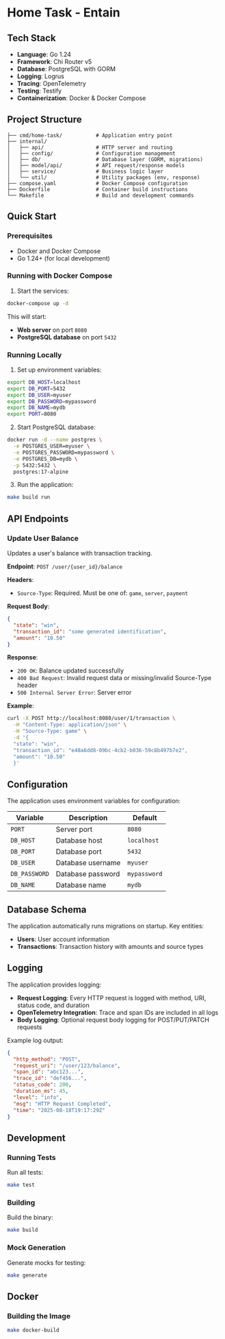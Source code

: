 # Home Task - Entain

## Tech Stack

- **Language**: Go 1.24
- **Framework**: Chi Router v5
- **Database**: PostgreSQL with GORM
- **Logging**: Logrus
- **Tracing**: OpenTelemetry
- **Testing**: Testify
- **Containerization**: Docker & Docker Compose

## Project Structure

```
├── cmd/home-task/           # Application entry point
├── internal/
│   ├── api/                 # HTTP server and routing
│   ├── config/              # Configuration management
│   ├── db/                  # Database layer (GORM, migrations)
│   ├── model/api/           # API request/response models
│   ├── service/             # Business logic layer
│   └── util/                # Utility packages (env, response)
├── compose.yaml             # Docker Compose configuration
├── Dockerfile               # Container build instructions
└── Makefile                 # Build and development commands
```

## Quick Start

### Prerequisites

- Docker and Docker Compose
- Go 1.24+ (for local development)

### Running with Docker Compose

1. Start the services:
```bash
docker-compose up -d
```

This will start:
- **Web server** on port `8080`
- **PostgreSQL database** on port `5432`

### Running Locally

1. Set up environment variables:
```bash
export DB_HOST=localhost
export DB_PORT=5432
export DB_USER=myuser
export DB_PASSWORD=mypassword
export DB_NAME=mydb
export PORT=8080
```

2. Start PostgreSQL database:
```bash
docker run -d --name postgres \
  -e POSTGRES_USER=myuser \
  -e POSTGRES_PASSWORD=mypassword \
  -e POSTGRES_DB=mydb \
  -p 5432:5432 \
  postgres:17-alpine
```

3. Run the application:
```bash
make build run
```

## API Endpoints

### Update User Balance

Updates a user's balance with transaction tracking.

**Endpoint**: `POST /user/{user_id}/balance`

**Headers**:
- `Source-Type`: Required. Must be one of: `game`, `server`, `payment`

**Request Body**:
```json
{
  "state": "win",
  "transaction_id": "some generated identification", 
  "amount": "10.50"
}
```

**Response**:
- `200 OK`: Balance updated successfully
- `400 Bad Request`: Invalid request data or missing/invalid Source-Type header
- `500 Internal Server Error`: Server error

**Example**:
```bash
curl -X POST http://localhost:8080/user/1/transaction \
  -H "Content-Type: application/json" \
  -H "Source-Type: game" \
  -d '{
  "state": "win",
  "transaction_id": "e48a6dd8-09bc-4cb2-b036-59c8b497b7e2", 
  "amount": "10.50"
  }'
```

## Configuration

The application uses environment variables for configuration:

| Variable | Description | Default |
|----------|-------------|---------|
| `PORT` | Server port | `8080` |
| `DB_HOST` | Database host | `localhost` |
| `DB_PORT` | Database port | `5432` |
| `DB_USER` | Database username | `myuser` |
| `DB_PASSWORD` | Database password | `mypassword` |
| `DB_NAME` | Database name | `mydb` |

## Database Schema

The application automatically runs migrations on startup. Key entities:

- **Users**: User account information
- **Transactions**: Transaction history with amounts and source types

## Logging

The application provides logging:

- **Request Logging**: Every HTTP request is logged with method, URI, status code, and duration
- **OpenTelemetry Integration**: Trace and span IDs are included in all logs
- **Body Logging**: Optional request body logging for POST/PUT/PATCH requests

Example log output:
```json
{
  "http_method": "POST",
  "request_uri": "/user/123/balance", 
  "span_id": "abc123...",
  "trace_id": "def456...",
  "status_code": 200,
  "duration_ms": 45,
  "level": "info",
  "msg": "HTTP Request Completed",
  "time": "2025-08-18T19:17:29Z"
}
```

## Development

### Running Tests

Run all tests:
```bash
make test
```

### Building

Build the binary:
```bash
make build
```

### Mock Generation

Generate mocks for testing:
```bash
make generate
```

## Docker

### Building the Image

```bash
make docker-build
```

